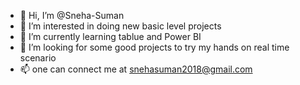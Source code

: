 - 👋 Hi, I’m @Sneha-Suman
- 👀 I’m interested in doing new basic level projects 
- 🌱 I’m currently learning tablue and Power BI
- 💞️ I’m looking for some good projects to try my hands on real time scenario
- 📫 one can connect me at snehasuman2018@gmail.com 

<!---
Sneha-Suman/Sneha-Suman is a ✨ special ✨ repository because its `README.md` (this file) appears on your GitHub profile.
You can click the Preview link to take a look at your changes.
--->
